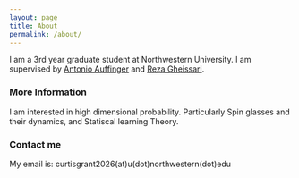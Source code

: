 ```yaml
---
layout: page
title: About
permalink: /about/
---
```


I am a 3rd year graduate student at Northwestern University. I am supervised by [Antonio Auffinger](http://math.northwestern.edu/~auffing/) and [Reza Gheissari](https://sites.northwestern.edu/gheissari/).

### More Information

I am interested in high dimensional probability. Particularly Spin glasses and their dynamics, and Statiscal learning Theory.

### Contact me

My email is: curtisgrant2026(at)u(dot)northwestern(dot)edu
